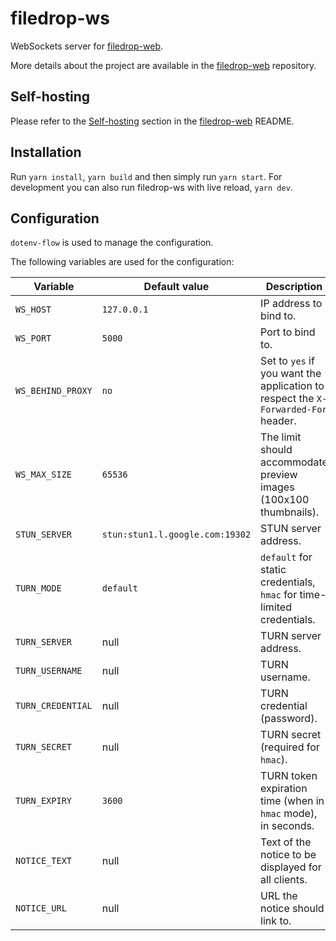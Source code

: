 # filedrop-ws

WebSockets server for [filedrop-web](https://github.com/mat-sz/filedrop-web).

More details about the project are available in the [filedrop-web](https://github.com/mat-sz/filedrop-web) repository.

## Self-hosting

Please refer to the [Self-hosting](https://github.com/mat-sz/filedrop-web#self-hosting) section in the [filedrop-web](https://github.com/mat-sz/filedrop-web) README.

## Installation

Run `yarn install`, `yarn build` and then simply run `yarn start`. For development you can also run filedrop-ws with live reload, `yarn dev`.

## Configuration

`dotenv-flow` is used to manage the configuration.

The following variables are used for the configuration:

| Variable          | Default value                   | Description                                                                       |
| ----------------- | ------------------------------- | --------------------------------------------------------------------------------- |
| `WS_HOST`         | `127.0.0.1`                     | IP address to bind to.                                                            |
| `WS_PORT`         | `5000`                          | Port to bind to.                                                                  |
| `WS_BEHIND_PROXY` | `no`                            | Set to `yes` if you want the application to respect the `X-Forwarded-For` header. |
| `WS_MAX_SIZE`     | `65536`                         | The limit should accommodate preview images (100x100 thumbnails).                 |
| `STUN_SERVER`     | `stun:stun1.l.google.com:19302` | STUN server address.                                                              |
| `TURN_MODE`       | `default`                       | `default` for static credentials, `hmac` for time-limited credentials.            |
| `TURN_SERVER`     | null                            | TURN server address.                                                              |
| `TURN_USERNAME`   | null                            | TURN username.                                                                    |
| `TURN_CREDENTIAL` | null                            | TURN credential (password).                                                       |
| `TURN_SECRET`     | null                            | TURN secret (required for `hmac`).                                                |
| `TURN_EXPIRY`     | `3600`                          | TURN token expiration time (when in `hmac` mode), in seconds.                     |
| `NOTICE_TEXT`     | null                            | Text of the notice to be displayed for all clients.                               |
| `NOTICE_URL`      | null                            | URL the notice should link to.                                                    |
